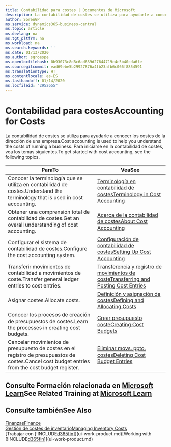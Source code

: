 ```yaml
---
title: Contabilidad para costes | Documentos de Microsoft
description: La contabilidad de costes se utiliza para ayudarle a conocer los costes de la dirección de una empresa. Para iniciarse en la contabilidad de costes, vea los temas siguientes.
author: SorenGP
ms.service: dynamics365-business-central
ms.topic: article
ms.devlang: na
ms.tgt_pltfrm: na
ms.workload: na
ms.search.keywords: ''
ms.date: 01/13/2020
ms.author: sgroespe
ms.openlocfilehash: 0b93073c8d8c6ad639d27644719c4c5b40cda6fe
ms.sourcegitcommit: ead69ebe5b29927876a4fb23afb6c066f8854591
ms.translationtype: HT
ms.contentlocale: es-ES
ms.lasthandoff: 01/14/2020
ms.locfileid: "2952655"
---
```

# <a name="accounting-for-costs"></a><span data-ttu-id="e1e3a-104">Contabilidad para costes</span><span class="sxs-lookup"><span data-stu-id="e1e3a-104">Accounting for Costs</span></span>
<span data-ttu-id="e1e3a-105">La contabilidad de costes se utiliza para ayudarle a conocer los costes de la dirección de una empresa.</span><span class="sxs-lookup"><span data-stu-id="e1e3a-105">Cost accounting is used to help you understand the costs of running a business.</span></span> <span data-ttu-id="e1e3a-106">Para iniciarse en la contabilidad de costes, vea los temas siguientes.</span><span class="sxs-lookup"><span data-stu-id="e1e3a-106">To get started with cost accounting, see the following topics.</span></span>  

|<span data-ttu-id="e1e3a-107">Para</span><span class="sxs-lookup"><span data-stu-id="e1e3a-107">To</span></span>|<span data-ttu-id="e1e3a-108">Vea</span><span class="sxs-lookup"><span data-stu-id="e1e3a-108">See</span></span>|  
|--------|---------|  
|<span data-ttu-id="e1e3a-109">Conocer la terminología que se utiliza en contabilidad de costes.</span><span class="sxs-lookup"><span data-stu-id="e1e3a-109">Understand the terminology that is used in cost accounting.</span></span>|[<span data-ttu-id="e1e3a-110">Terminología en contabilidad de costes</span><span class="sxs-lookup"><span data-stu-id="e1e3a-110">Terminology in Cost Accounting</span></span>](finance-terminology-in-cost-accounting.md)|  
|<span data-ttu-id="e1e3a-111">Obtener una comprensión total de contabilidad de costes.</span><span class="sxs-lookup"><span data-stu-id="e1e3a-111">Get an overall understanding of cost accounting.</span></span>|[<span data-ttu-id="e1e3a-112">Acerca de la contabilidad de costes</span><span class="sxs-lookup"><span data-stu-id="e1e3a-112">About Cost Accounting</span></span>](finance-about-cost-accounting.md)|  
|<span data-ttu-id="e1e3a-113">Configurar el sistema de contabilidad de costes.</span><span class="sxs-lookup"><span data-stu-id="e1e3a-113">Configure the cost accounting system.</span></span>|[<span data-ttu-id="e1e3a-114">Configuración de contabilidad de costes</span><span class="sxs-lookup"><span data-stu-id="e1e3a-114">Setting Up Cost Accounting</span></span>](finance-set-up-cost-accounting.md)|  
|<span data-ttu-id="e1e3a-115">Transferir movimientos de contabilidad a movimientos de coste.</span><span class="sxs-lookup"><span data-stu-id="e1e3a-115">Transfer general ledger entries to cost entries.</span></span>|[<span data-ttu-id="e1e3a-116">Transferencia y registro de movimientos de coste</span><span class="sxs-lookup"><span data-stu-id="e1e3a-116">Transferring and Posting Cost Entries</span></span>](finance-transfer-and-post-cost-entries.md)|  
|<span data-ttu-id="e1e3a-117">Asignar costes.</span><span class="sxs-lookup"><span data-stu-id="e1e3a-117">Allocate costs.</span></span>|[<span data-ttu-id="e1e3a-118">Definición y asignación de costes</span><span class="sxs-lookup"><span data-stu-id="e1e3a-118">Defining and Allocating Costs</span></span>](finance-define-and-allocate-costs.md)|  
|<span data-ttu-id="e1e3a-119">Conocer los procesos de creación de presupuestos de costes.</span><span class="sxs-lookup"><span data-stu-id="e1e3a-119">Learn the processes in creating cost budgets.</span></span>|[<span data-ttu-id="e1e3a-120">Crear presupuesto coste</span><span class="sxs-lookup"><span data-stu-id="e1e3a-120">Creating Cost Budgets</span></span>](finance-create-cost-budgets.md)|
|<span data-ttu-id="e1e3a-121">Cancelar movimientos de presupuesto de costes en el registro de presupuestos de costes.</span><span class="sxs-lookup"><span data-stu-id="e1e3a-121">Cancel cost budget entries from the cost budget register.</span></span>|[<span data-ttu-id="e1e3a-122">Eliminar movs. ppto. costes</span><span class="sxs-lookup"><span data-stu-id="e1e3a-122">Deleting Cost Budget Entries</span></span>](finance-how-to-delete-cost-budget-entries.md)|

## <a name="see-related-training-at-microsoft-learnlearnpathsuse-cost-accounting-dynamics-365-business-central"></a><span data-ttu-id="e1e3a-123">Consulte Formación relacionada en [Microsoft Learn](/learn/paths/use-cost-accounting-dynamics-365-business-central/)</span><span class="sxs-lookup"><span data-stu-id="e1e3a-123">See Related Training at [Microsoft Learn](/learn/paths/use-cost-accounting-dynamics-365-business-central/)</span></span>

## <a name="see-also"></a><span data-ttu-id="e1e3a-124">Consulte también</span><span class="sxs-lookup"><span data-stu-id="e1e3a-124">See Also</span></span>  
[<span data-ttu-id="e1e3a-125">Finanzas</span><span class="sxs-lookup"><span data-stu-id="e1e3a-125">Finance</span></span>](finance.md)  
[<span data-ttu-id="e1e3a-126">Gestión de costes de inventario</span><span class="sxs-lookup"><span data-stu-id="e1e3a-126">Managing Inventory Costs</span></span>](finance-manage-inventory-costs.md)  
<span data-ttu-id="e1e3a-127">[Trabajar con [!INCLUDE[d365fin](includes/d365fin_md.md)]](ui-work-product.md)</span><span class="sxs-lookup"><span data-stu-id="e1e3a-127">[Working with [!INCLUDE[d365fin](includes/d365fin_md.md)]](ui-work-product.md)</span></span>

